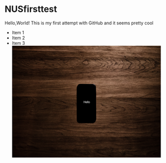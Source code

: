 # NUSfirsttest
Hello,World! This is my first attempt with GitHub and it seems pretty cool
* Item 1
* Item 2
* Item 3
![Hello](pexels-tyler-lastovich-1275929.jpg)
